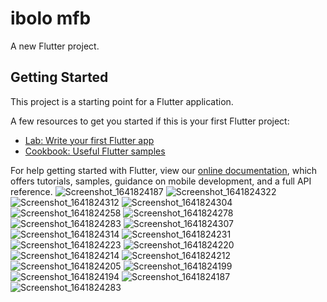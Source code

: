 # ibolo mfb

A new Flutter project.

## Getting Started

This project is a starting point for a Flutter application.

A few resources to get you started if this is your first Flutter project:

- [Lab: Write your first Flutter app](https://flutter.dev/docs/get-started/codelab)
- [Cookbook: Useful Flutter samples](https://flutter.dev/docs/cookbook)

For help getting started with Flutter, view our
[online documentation](https://flutter.dev/docs), which offers tutorials,
samples, guidance on mobile development, and a full API reference.
![Screenshot_1641824187](https://user-images.githubusercontent.com/84002289/148781016-aed20e84-e2e5-464d-960e-ec6f73f9dd53.png)
![Screenshot_1641824322](https://user-images.githubusercontent.com/84002289/148781238-95dfe337-b56a-4c19-b11d-bfe48380ce21.png)
![Screenshot_1641824312](https://user-images.githubusercontent.com/84002289/148781340-f0f7de1a-b53e-4f25-aebc-dfb9a82d139b.png)
![Screenshot_1641824304](https://user-images.githubusercontent.com/84002289/148781408-5d2a836d-01dd-4484-8205-28c2e3f10b16.png)
![Screenshot_1641824258](https://user-images.githubusercontent.com/84002289/148781432-73a3b41c-be56-43fc-825d-8a3e810391cd.png)
![Screenshot_1641824278](https://user-images.githubusercontent.com/84002289/148781470-c3cf1338-b17f-4320-b8e5-f82fa6d4b324.png)
![Screenshot_1641824283](https://user-images.githubusercontent.com/84002289/148781490-c97734f7-b5c8-4e5f-ae7f-7d7d457c7e04.png)
![Screenshot_1641824307](https://user-images.githubusercontent.com/84002289/148781513-83f438a7-b550-485f-98df-33a79be52578.png)
![Screenshot_1641824314](https://user-images.githubusercontent.com/84002289/148781539-27d5b3eb-c27e-4e30-8268-e67c58d5c7b0.png)
![Screenshot_1641824231](https://user-images.githubusercontent.com/84002289/148781552-285b335e-a88d-45fa-8dc3-eebb25ca7860.png)
![Screenshot_1641824223](https://user-images.githubusercontent.com/84002289/148781563-c2c3113f-f196-44c2-8eac-ee9110d6d4f2.png)
![Screenshot_1641824220](https://user-images.githubusercontent.com/84002289/148781583-a4417d2c-e06a-4f4b-919d-52a989a27570.png)
![Screenshot_1641824214](https://user-images.githubusercontent.com/84002289/148781600-172c084b-1acc-470f-b1bb-cb32a6563049.png)
![Screenshot_1641824212](https://user-images.githubusercontent.com/84002289/148781611-391532cf-5b8a-4bc0-8abd-7aa1731e715b.png)
![Screenshot_1641824205](https://user-images.githubusercontent.com/84002289/148781636-a346397a-24e4-4bd9-9163-61ec809e7ac4.png)
![Screenshot_1641824199](https://user-images.githubusercontent.com/84002289/148781660-9fcfa899-3ec8-40c8-b932-bfabb99bc9aa.png)
![Screenshot_1641824194](https://user-images.githubusercontent.com/84002289/148781671-87e2ef7a-8d28-4fa9-a196-b12ac408f603.png)
![Screenshot_1641824187](https://user-images.githubusercontent.com/84002289/148781685-adf3e83d-aabc-4ee8-920e-4470d8190326.png)
![Screenshot_1641824283](https://user-images.githubusercontent.com/84002289/148781742-f471cb3e-01ed-4a47-8d86-a1e9c81161df.png)

